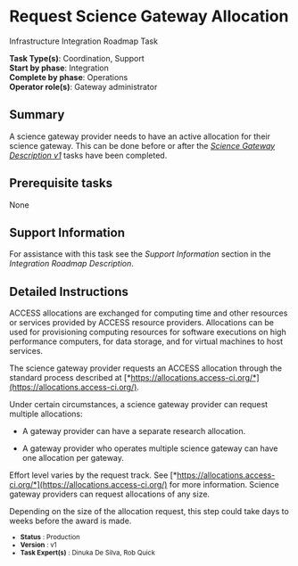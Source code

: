 # Request Science Gateway Allocation

Infrastructure Integration Roadmap Task

**Task Type(s)**: Coordination, Support  
**Start by phase**: Integration  
**Complete by phase**: Operations  
**Operator role(s)**: Gateway administrator

## Summary

A science gateway provider needs to have an active allocation for their science gateway. This can be done before or after the [*Science Gateway Description v1*](Science_Gateway_Description_v1.md) tasks have been completed.

## Prerequisite tasks

None

## Support Information

For assistance with this task see the *Support Information* section in the *Integration Roadmap Description*.

## Detailed Instructions

ACCESS allocations are exchanged for computing time and other resources or services provided by ACCESS resource providers. Allocations can be used for provisioning computing resources for software executions on high performance computers, for data storage, and for virtual machines to host services.

The science gateway provider requests an ACCESS allocation through the standard process described at [*https://allocations.access-ci.org/*](https://allocations.access-ci.org/).

Under certain circumstances, a science gateway provider can request multiple allocations:

- A gateway provider can have a separate research allocation.

- A gateway provider who operates multiple science gateway can have one allocation per gateway.

Effort level varies by the request track. See [*https://allocations.access-ci.org/*](https://allocations.access-ci.org/) for more information. Science gateway providers can request allocations of any size.

Depending on the size of the allocation request, this step could take days to weeks before the award is made.


<sub>
<ul class="document-meta-data">
    <li><strong>Status</strong> : Production</li>
    <li><strong>Version</strong> : v1</li>
    <li><strong>Task Expert(s)</strong> : Dinuka De Silva, Rob Quick</li>
</ul>
</sub>
<br/>
<br/>
